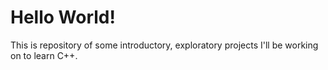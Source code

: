 # Hello World!
This is repository of some introductory, exploratory projects I'll be working on to learn C++.